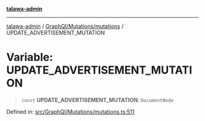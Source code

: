 [**talawa-admin**](../../../../README.md)

***

[talawa-admin](../../../../README.md) / [GraphQl/Mutations/mutations](../README.md) / UPDATE\_ADVERTISEMENT\_MUTATION

# Variable: UPDATE\_ADVERTISEMENT\_MUTATION

> `const` **UPDATE\_ADVERTISEMENT\_MUTATION**: `DocumentNode`

Defined in: [src/GraphQl/Mutations/mutations.ts:511](https://github.com/gautam-divyanshu/talawa-admin/blob/619e831a8e34de2906df3277eb6df8b5309fb2fc/src/GraphQl/Mutations/mutations.ts#L511)
